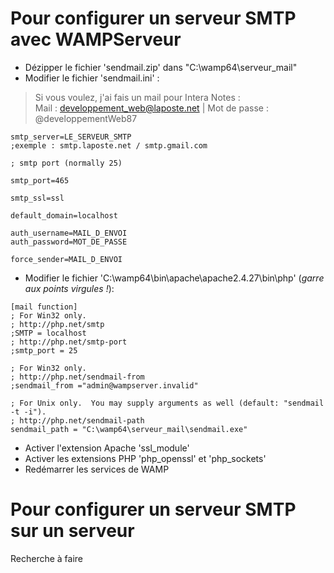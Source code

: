 # Pour configurer un serveur SMTP avec WAMPServeur

- Dézipper le fichier 'sendmail.zip' dans "C:\wamp64\serveur_mail"
- Modifier le fichier 'sendmail.ini' :
> Si vous voulez, j'ai fais un mail pour Intera Notes :  
> Mail : developpement_web@laposte.net | Mot de passe : @developpementWeb87

```shell
smtp_server=LE_SERVEUR_SMTP
;exemple : smtp.laposte.net / smtp.gmail.com

; smtp port (normally 25)

smtp_port=465

smtp_ssl=ssl

default_domain=localhost

auth_username=MAIL_D_ENVOI
auth_password=MOT_DE_PASSE

force_sender=MAIL_D_ENVOI
```

- Modifier le fichier 'C:\wamp64\bin\apache\apache2.4.27\bin\php' (_garre aux points virgules !_):
```shell
[mail function]
; For Win32 only.
; http://php.net/smtp
;SMTP = localhost
; http://php.net/smtp-port
;smtp_port = 25

; For Win32 only.
; http://php.net/sendmail-from
;sendmail_from ="admin@wampserver.invalid"

; For Unix only.  You may supply arguments as well (default: "sendmail -t -i").
; http://php.net/sendmail-path
sendmail_path = "C:\wamp64\serveur_mail\sendmail.exe"
```
- Activer l'extension Apache 'ssl_module'
- Activer les extensions PHP 'php_openssl' et 'php_sockets'
- Redémarrer les services de WAMP

# Pour configurer un serveur SMTP sur un serveur

Recherche à faire  

